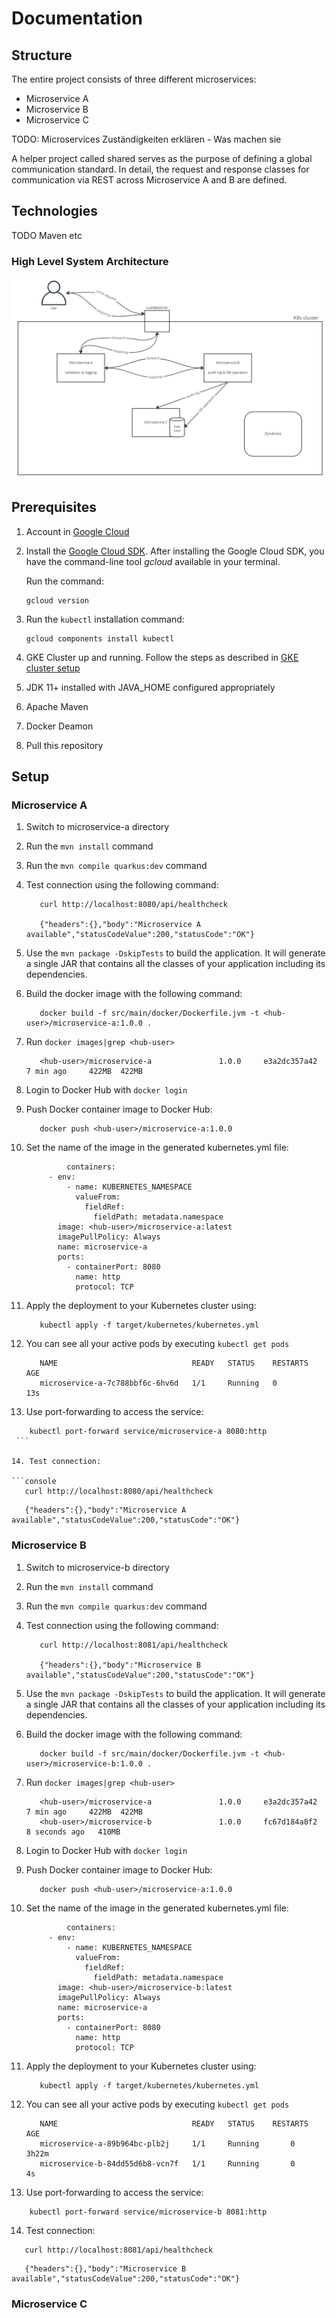 # Documentation #

## Structure ##
The entire project consists of three different microservices:
 - Microservice A
 - Microservice B
 - Microservice C

TODO: Microservices Zuständigkeiten erklären - Was machen sie

A helper project called shared serves as the purpose of defining a global communication standard.
In detail, the request and response classes for communication via REST across Microservice A and B are defined.

## Technologies ##
TODO Maven etc

### High Level System Architecture ###
![Architecture of our K8s cluster](architecture.jpg "Architecture")
 
## Prerequisites ##

1. Account in [Google Cloud](http://cloud.google.com/)

2. Install the [Google Cloud SDK](https://cloud.google.com/sdk/install). After installing the Google Cloud SDK, you have the command-line tool *gcloud* available in your terminal.

   Run the command:
    ```console
    gcloud version
    ```

3. Run the `kubectl` installation command:

   ```console
   gcloud components install kubectl

4. GKE Cluster up and running. Follow the steps as described in [GKE cluster setup](https://github.com/clc3-CloudComputing/ws22/tree/main/3%20Kubernetes/exercise%203.1)

5. JDK 11+ installed with JAVA_HOME configured appropriately

6. Apache Maven

7. Docker Deamon

8. Pull this repository

## Setup ##

### Microservice A ###

1. Switch to microservice-a directory

2. Run the `mvn install` command

3. Run the `mvn compile quarkus:dev` command

4. Test connection using the following command:
   ```console
      curl http://localhost:8080/api/healthcheck
   
      {"headers":{},"body":"Microservice A available","statusCodeValue":200,"statusCode":"OK"}
   ```
5. Use the `mvn package -DskipTests` to build the application. It will generate a single JAR that contains all the classes of your application including its dependencies.

6. Build the docker image with the following command:
   ```console
      docker build -f src/main/docker/Dockerfile.jvm -t <hub-user>/microservice-a:1.0.0 .
   ```
7. Run `docker images|grep <hub-user>`

   ```console
      <hub-user>/microservice-a               1.0.0     e3a2dc357a42   7 min ago     422MB  422MB
   ```

8. Login to Docker Hub with `docker login`

9. Push Docker container image to Docker Hub:
   ```console
      docker push <hub-user>/microservice-a:1.0.0
   ```

10. Set the name of the image in the generated kubernetes.yml file:
    ```console
             containers:
         - env:
             - name: KUBERNETES_NAMESPACE
               valueFrom:
                 fieldRef:
                   fieldPath: metadata.namespace
           image: <hub-user>/microservice-a:latest
           imagePullPolicy: Always
           name: microservice-a
           ports:
             - containerPort: 8080
               name: http
               protocol: TCP
    ```

11. Apply the deployment to your Kubernetes cluster using:
    ```console
       kubectl apply -f target/kubernetes/kubernetes.yml
    ```
   
12. You can see all your active pods by executing `kubectl get pods`

    ```console
       NAME                              READY   STATUS    RESTARTS   AGE
       microservice-a-7c788bbf6c-6hv6d   1/1     Running   0          13s
    ```

13. Use port-forwarding to access the service:

   ```console
       kubectl port-forward service/microservice-a 8080:http
    ```
   
14. Test connection:

   ```console
      curl http://localhost:8080/api/healthcheck
   ```
   ```console
      {"headers":{},"body":"Microservice A available","statusCodeValue":200,"statusCode":"OK"}
   ```



### Microservice B ###

1. Switch to microservice-b directory

2. Run the `mvn install` command

3. Run the `mvn compile quarkus:dev` command

4. Test connection using the following command:
   ```console
      curl http://localhost:8081/api/healthcheck
   
      {"headers":{},"body":"Microservice B available","statusCodeValue":200,"statusCode":"OK"}
   ```
5. Use the `mvn package -DskipTests` to build the application. It will generate a single JAR that contains all the classes of your application including its dependencies.

6. Build the docker image with the following command:
   ```console
      docker build -f src/main/docker/Dockerfile.jvm -t <hub-user>/microservice-b:1.0.0 .
   ```
7. Run `docker images|grep <hub-user>`

   ```console
      <hub-user>/microservice-a               1.0.0     e3a2dc357a42   7 min ago     422MB  422MB
      <hub-user>/microservice-b               1.0.0     fc67d184a8f2   8 seconds ago   410MB

   ```

8. Login to Docker Hub with `docker login`

9. Push Docker container image to Docker Hub:
   ```console
      docker push <hub-user>/microservice-a:1.0.0
   ```

10. Set the name of the image in the generated kubernetes.yml file:
    ```console
             containers:
         - env:
             - name: KUBERNETES_NAMESPACE
               valueFrom:
                 fieldRef:
                   fieldPath: metadata.namespace
           image: <hub-user>/microservice-b:latest
           imagePullPolicy: Always
           name: microservice-a
           ports:
             - containerPort: 8080
               name: http
               protocol: TCP
    ```

11. Apply the deployment to your Kubernetes cluster using:
    ```console
       kubectl apply -f target/kubernetes/kubernetes.yml
    ```

12. You can see all your active pods by executing `kubectl get pods`

    ```console
       NAME                              READY   STATUS    RESTARTS   AGE
       microservice-a-89b964bc-plb2j     1/1     Running       0          3h22m
       microservice-b-84dd55d6b8-vcn7f   1/1     Running       0          4s
    ```

13. Use port-forwarding to access the service:

```console
    kubectl port-forward service/microservice-b 8081:http
 ```

14. Test connection:

```console
   curl http://localhost:8081/api/healthcheck
```
```console
   {"headers":{},"body":"Microservice B available","statusCodeValue":200,"statusCode":"OK"}
```

### Microservice C ###
